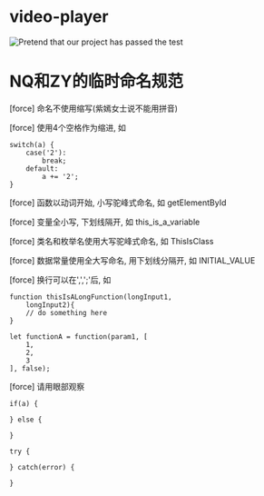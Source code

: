 # video-player 

![Pretend that our project has passed the test](https://raw.githubusercontent.com/dwyl/repo-badges/master/highresPNGs/build-passing.png)

# NQ和ZY的临时命名规范

[force] 命名不使用缩写(紫嫣女士说不能用拼音)

[force] 使用4个空格作为缩进, 如

	switch(a) {
		case('2'):
			break;
		default:
			a += '2';
	}

[force] 函数以动词开始, 小写驼峰式命名, 如 getElementById

[force] 变量全小写, 下划线隔开, 如 this_is_a_variable

[force] 类名和枚举名使用大写驼峰式命名, 如 ThisIsClass

[force] 数据常量使用全大写命名, 用下划线分隔开, 如 INITIAL_VALUE

[force] 换行可以在',',';'后, 如 

	function thisIsALongFunction(longInput1, 
		longInput2){
		// do something here
	}

	let functionA = function(param1, [
		1,
		2,
		3		
	], false);

[force] 请用眼部观察

	if(a) {
	
	} else {

	}

	try {

	} catch(error) {

	}